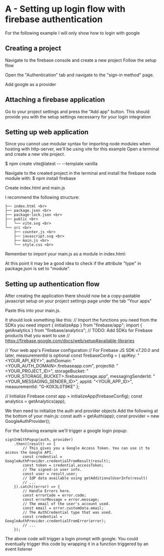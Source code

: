 # A - Setting up login flow with firebase authentication

For the following example I will only show how to login with google

## Creating a project
Navigate to the firebase console and create a new project
Follow the setup flow

Open the "Authentication" tab and navigate to the "sign-in method" page.

Add google as a provider


## Attaching a firebase application
Go to your project settings and press the "Add app" button.
This should provide you with the setup settings necessarry for your login integration


## Setting up web application
Since you cannot use modular syntax for importing node modules when hosting with http-server, we'll be using vite for this example
Open a terminal and create a new vite project.

$ npm create vite@latest <your-project-name> -- --template vanilla

Navigate to the created project in the terminal and install the firebase node module with:
$ npm install firebase

Create index.html and main.js

I recommend the following structure:

    ├── index.html <br>
    ├── package.json <br>
    ├── package-lock.json <br>
    ├── public <br>
    │   └── vite.svg <br>
    └── src <br>
        ├── counter.js <br>
        ├── javascript.svg <br>
        ├── main.js <br>
        └── style.css <br>

Remember to import your main.js as a module in index.html:
    <script type="module" src="src/main.js"></script>

At this point it may be a good idea to check if the attribute "type" in package.json is set to "module".

## Setting up authentication flow
After creating the application there should now be a copy-pastable javascript setup on your project settings page under the tab "Your apps"

Paste this into your main.js.

It should look something like this:
  // Import the functions you need from the SDKs you need
  import { initializeApp } from "firebase/app";
  import { getAnalytics } from "firebase/analytics";
  // TODO: Add SDKs for Firebase products that you want to use
  // https://firebase.google.com/docs/web/setup#available-libraries
  
  // Your web app's Firebase configuration
  // For Firebase JS SDK v7.20.0 and later, measurementId is optional
  const firebaseConfig = {
    apiKey: "<YOUR_API_KEY>",
    authDomain: "<YOUR_AUTH_DOMAIN>.firebaseapp.com",
    projectId: "<YOUR_PROJECT_ID>",
    storageBucket: "<YOUR_STORAGE_BUCKET>.firebasestorage.app",
    messagingSenderId: "<YOUR_MESSAGING_SENDER_ID>",
    appId: "<YOUR_APP_ID>",
    measurementId: "G-K0X3L0T9KE"
  };
  
  // Initialize Firebase
  const app = initializeApp(firebaseConfig);
  const analytics = getAnalytics(app);



We then need to initialize the auth and provider objects
Add the following at the bottom of your main.js:
    const auth = getAuth(app);
    const provider = new GoogleAuthProvider();

For the following example we'll trigger a google login popup:

    signInWithPopup(auth, provider)
        .then((result) => {
            // This gives you a Google Access Token. You can use it to access the Google API.
            const credential = GoogleAuthProvider.credentialFromResult(result);
            const token = credential.accessToken;
            // The signed-in user info.
            const user = result.user;
            // IdP data available using getAdditionalUserInfo(result)
            // ...
        }).catch((error) => {
            // Handle Errors here.
            const errorCode = error.code;
            const errorMessage = error.message;
            // The email of the user's account used.
            const email = error.customData.email;
            // The AuthCredential type that was used.
            const credential = GoogleAuthProvider.credentialFromError(error);
            // ...
        });

The above code will trigger a login prompt with google. You could eventually trigger this code by wrapping it in a function triggered by an event listener